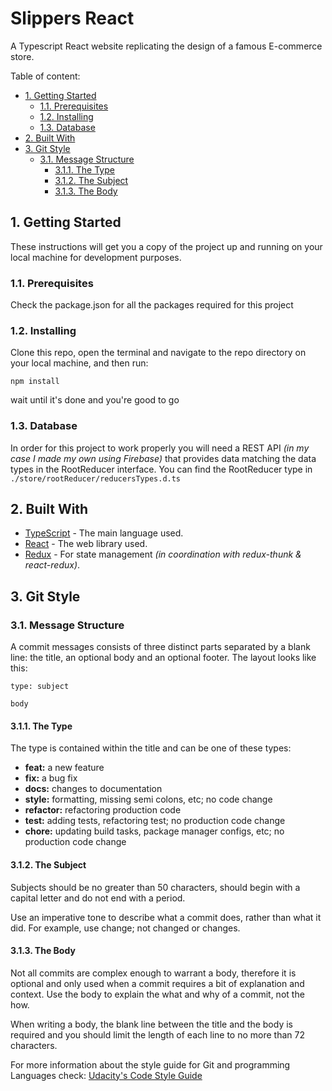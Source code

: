 
# Slippers React <!-- omit in toc -->

A Typescript React website replicating the design of a famous E-commerce store.

Table of content:  
- [1. Getting Started](#1-getting-started)
  - [1.1. Prerequisites](#11-prerequisites)
  - [1.2. Installing](#12-installing)
  - [1.3. Database](#13-database)
- [2. Built With](#2-built-with)
- [3. Git Style](#3-git-style)
  - [3.1. Message Structure](#31-message-structure)
    - [3.1.1. The Type](#311-the-type)
    - [3.1.2. The Subject](#312-the-subject)
    - [3.1.3. The Body](#313-the-body)

## 1. Getting Started

These instructions will get you a copy of the project up and running on your local machine for development purposes.

### 1.1. Prerequisites

Check the package.json for all the packages required for this project

### 1.2. Installing

Clone this repo, open the terminal and navigate to the repo directory on your local machine, and then run:

```
npm install
```
wait until it's done and you're good to go  

### 1.3. Database

In order for this project to work properly you will need a REST API *(in my case I made my own using Firebase)* that provides data matching the data types in the RootReducer interface.
You can find the RootReducer type in ` ./store/rootReducer/reducersTypes.d.ts`

## 2. Built With

* [TypeScript](https://www.typescriptlang.org/) - The main language used.
* [React](https://reactjs.org/) - The web library used.
* [Redux](https://redux.js.org/) - For state management *(in coordination with redux-thunk & react-redux)*.

## 3. Git Style

### 3.1. Message Structure
A commit messages consists of three distinct parts separated by a blank line: the title, an optional body and an optional footer. The layout looks like this:
```
type: subject

body
```

#### 3.1.1. The Type
The type is contained within the title and can be one of these types:

* **feat:** a new feature
* **fix:** a bug fix
* **docs:** changes to documentation
* **style:** formatting, missing semi colons, etc; no code change
* **refactor:** refactoring production code
* **test:** adding tests, refactoring test; no production code change
* **chore:** updating build tasks, package manager configs, etc; no production code change

#### 3.1.2. The Subject
Subjects should be no greater than 50 characters, should begin with a capital letter and do not end with a period.

Use an imperative tone to describe what a commit does, rather than what it did. For example, use change; not changed or changes.

#### 3.1.3. The Body
Not all commits are complex enough to warrant a body, therefore it is optional and only used when a commit requires a bit of explanation and context. Use the body to explain the what and why of a commit, not the how.

When writing a body, the blank line between the title and the body is required and you should limit the length of each line to no more than 72 characters.

For more information about the style guide for Git and programming Languages check: [Udacity's Code Style Guide](https://udacity.github.io/git-styleguide/)

